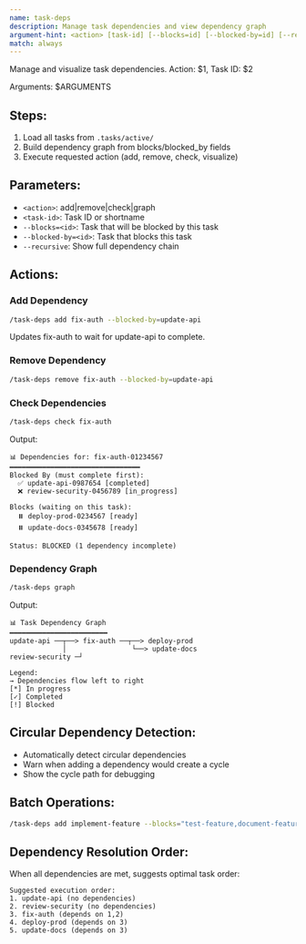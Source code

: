 ```yaml
---
name: task-deps
description: Manage task dependencies and view dependency graph
argument-hint: <action> [task-id] [--blocks=id] [--blocked-by=id] [--recursive]
match: always
---
```


Manage and visualize task dependencies. Action: $1, Task ID: $2

Arguments: $ARGUMENTS

## Steps:
1. Load all tasks from `.tasks/active/`
2. Build dependency graph from blocks/blocked_by fields
3. Execute requested action (add, remove, check, visualize)

## Parameters:
- `<action>`: add|remove|check|graph
- `<task-id>`: Task ID or shortname
- `--blocks=<id>`: Task that will be blocked by this task
- `--blocked-by=<id>`: Task that blocks this task
- `--recursive`: Show full dependency chain

## Actions:

### Add Dependency
```bash
/task-deps add fix-auth --blocked-by=update-api
```
Updates fix-auth to wait for update-api to complete.

### Remove Dependency
```bash
/task-deps remove fix-auth --blocked-by=update-api
```

### Check Dependencies
```bash
/task-deps check fix-auth
```
Output:
```
📊 Dependencies for: fix-auth-01234567
━━━━━━━━━━━━━━━━━━━━━━━━━━━━━━━━
Blocked By (must complete first):
  ✅ update-api-0987654 [completed]
  ❌ review-security-0456789 [in_progress]

Blocks (waiting on this task):
  ⏸️ deploy-prod-0234567 [ready]
  ⏸️ update-docs-0345678 [ready]

Status: BLOCKED (1 dependency incomplete)
```

### Dependency Graph
```bash
/task-deps graph
```
Output:
```
📊 Task Dependency Graph
━━━━━━━━━━━━━━━━━━━━━━━━
update-api ──┬──> fix-auth ──┬──> deploy-prod
             │                └──> update-docs
review-security ─┘

Legend:
→ Dependencies flow left to right
[*] In progress
[✓] Completed
[!] Blocked
```

## Circular Dependency Detection:
- Automatically detect circular dependencies
- Warn when adding a dependency would create a cycle
- Show the cycle path for debugging

## Batch Operations:
```bash
/task-deps add implement-feature --blocks="test-feature,document-feature,deploy-feature"
```

## Dependency Resolution Order:
When all dependencies are met, suggests optimal task order:
```
Suggested execution order:
1. update-api (no dependencies)
2. review-security (no dependencies)
3. fix-auth (depends on 1,2)
4. deploy-prod (depends on 3)
5. update-docs (depends on 3)
```